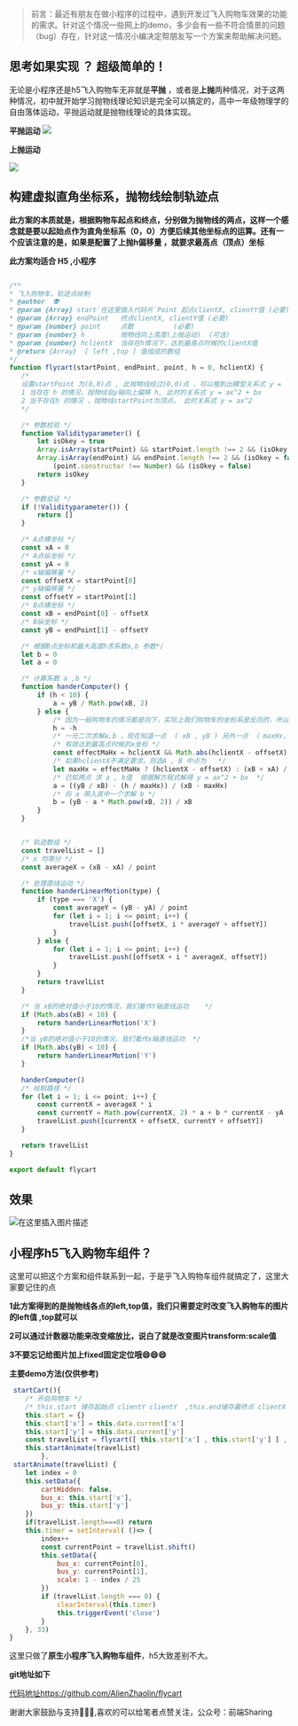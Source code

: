  
 >  前言：最近有朋友在做小程序的过程中，遇到开发过飞入购物车效果的功能的需求。针对这个情况一些网上的demo，多少会有一些不符合情景的问题（bug）存在，针对这一情况小编决定帮朋友写一个方案来帮助解决问题。

## 思考如果实现 ？ 超级简单的！

无论是小程序还是h5飞入购物车无非就是**平抛** ，或者是**上抛**两种情况，对于这两种情况，初中就开始学习抛物线理论知识是完全可以搞定的，高中一年级物理学的自由落体运动，平抛运动就是抛物线理论的具体实现。

**平抛运动**
![](https://p9-juejin.byteimg.com/tos-cn-i-k3u1fbpfcp/b3bddc4d605643098ef84e24fbcddf2c~tplv-k3u1fbpfcp-watermark.image)

**上抛运动**

![](https://p1-juejin.byteimg.com/tos-cn-i-k3u1fbpfcp/e68b544c8f9b4263b3758da80eec9223~tplv-k3u1fbpfcp-watermark.image)


## 构建虚拟直角坐标系，抛物线绘制轨迹点

 **此方案的本质就是，根据购物车起点和终点，分别做为抛物线的两点，这样一个感念就是要以起始点作为直角坐标系（0，0）方便后续其他坐标点的运算。还有一个应该注意的是，如果是配置了上抛h偏移量 ，就要求最高点（顶点）坐标**

 **此方案均适合 H5 ,小程序**
 ````js

/**
 * 飞入购物车，轨迹点绘制
 * @author  👽
 * @param {Array} start`在这里插入代码片`Point 起点clientX, clientY值 (必要) 
 * @param {Array} endPoint   终点clientX, clientY值 (必要)
 * @param {number} point     点数          (必要) 
 * @param {number} h         抛物线向上高度(上抛运动)  (可选)
 * @param {number} hclientX  当存在h情况下，达到最高点时候的clientX值
 * @return {Array}  [ left ,top ] 值组成的数组
 */
function flycart(startPoint, endPoint, point, h = 0, hclientX) {
    /* 
    设置startPoint 为(0,0)点 , 此抛物线经过(0,0)点 ，可以推到出模型关系式 y =  ax^2 + bx 或者 y = ax^ 2
    1 当存在 h 的情况，抛物线会y轴向上偏移 h, 此时的关系式 y = ax^2 + bx
    2 当不存在h 的情况 ，抛物线startPoint为顶点， 此时关系式 y = ax^2 
    */

    /* 参数校验 */
    function Validityparameter() {
        let isOkey = true
        Array.isArray(startPoint) && startPoint.length !== 2 && (isOkey = false)
        Array.isArray(endPoint) && endPoint.length !== 2 && (isOkey = false)
            (point.constructor !== Number) && (isOkey = false)
        return isOkey
    }

    /* 参数验证 */
    if (!Validityparameter()) {
        return []
    }

    /* A点横坐标 */
    const xA = 0
    /* A点纵坐标 */
    const yA = 0
    /* x轴偏移量 */
    const offsetX = startPoint[0]
    /* y轴偏移量 */
    const offsetY = startPoint[1]
    /* B点横坐标 */
    const xB = endPoint[0] - offsetX
    /* B纵坐标 */
    const yB = endPoint[1] - offsetY

    /* 根据B点坐标和最大高度h求系数a,b 参数*/
    let b = 0
    let a = 0

    /* 计算系数 a ,b */
    function handerComputer() {
        if (h < 10) {
            a = yB / Math.pow(xB, 2)
        } else {
            /* 因为一般购物车的情况都是向下，实际上我们购物车的坐标系是反向的，所以我们这里要把h 设置成负值 */
            h = -h
            /* 一元二次求解a,b ，现在知道一点  ( xB , yB ) 另外一点 （ maxHx，h ）  */
            /* 有效达到最高点时候的x坐标 */
            const effectMaHx = hclientX && Math.abs(hclientX - offsetX) > 0 && Math.abs(hclientX - offsetX) < Math.abs(xB)
            /* 如果hclientX不满足要求，则选A , B 中点为   */
            let maxHx = effectMaHx ? (hclientX - offsetX) : (xB + xA) / 2
            /* 已知两点 求 a , b值  根据解方程式解得 y = ax^2 + bx  */
            a = ((yB / xB) - (h / maxHx)) / (xB - maxHx)
            /* 将 a 带入其中一个求解 b */
            b = (yB - a * Math.pow(xB, 2)) / xB
        }
    }


    /* 轨迹数组 */
    const travelList = []
    /* x 均等分 */
    const averageX = (xB - xA) / point

    /* 处理直线运动 */
    function handerLinearMotion(type) {
        if (type === 'X') {
            const averageY = (yB - yA) / point
            for (let i = 1; i <= point; i++) {
                travelList.push([offsetX, i * averageY + offsetY])
            }
        } else {
            for (let i = 1; i <= point; i++) {
                travelList.push([offsetX + i * averageX, offsetY])
            }
        }
        return travelList
    }

    /* 当 xB的绝对值小于10的情况，我们看作Y轴直线运功    */
    if (Math.abs(xB) < 10) {
        return handerLinearMotion('X')
    }
    /*当 yB的绝对值小于10的情况，我们看作x轴直线运功  */
    if (Math.abs(yB) < 10) {
        return handerLinearMotion('Y')
    }

    handerComputer()
    /* 绘制路径 */
    for (let i = 1; i <= point; i++) {
        const currentX = averageX * i
        const currentY = Math.pow(currentX, 2) * a + b * currentX - yA
        travelList.push([currentX + offsetX, currentY + offsetY])
    }

    return travelList
}

export default flycart
 ````

## 效果
![在这里插入图片描述](//p3-juejin.byteimg.com/tos-cn-i-k3u1fbpfcp/18b7b62a36004a159fdd6a0901a11801~tplv-k3u1fbpfcp-zoom-1.image)
## 小程序h5飞入购物车组件？
 这里可以把这个方案和组件联系到一起，于是乎飞入购物车组件就搞定了，这里大家要记住的点


**1此方案得到的是抛物线各点的left,top值，我们只需要定时改变飞入购物车的图片的left值 ,top就可以**

**2可以通过计数器功能来改变缩放比，说白了就是改变图片transform:scale值**

**3不要忘记给图片加上fixed固定定位哦😄😄😄**

**主要demo方法(仅供参考)**

````js
 startCart(){
    /* 开启购物车 */
    /* this.start 储存起始点 clientY clientY  ,this.end储存最终点 clientX clientY*/
    this.start = {}
    this.start['x'] = this.data.current['x']
    this.start['y'] = this.data.current['y']
    const travelList = flycart([ this.start['x'] , this.start['y'] ] ,[ this.end['x'] , this.end['y'] ],25,50 )
    this.startAnimate(travelList)
        },
 startAnimate(travelList) {
    let index = 0
    this.setData({
        cartHidden: false,
        bus_x: this.start['x'],
        bus_y: this.start['y']
    })
    if(travelList.length===0) return
    this.timer = setInterval( ()=> {
        index++
        const currentPoint = travelList.shift()
        this.setData({
            bus_x: currentPoint[0],
            bus_y: currentPoint[1],
            scale: 1 - index / 25
        })
        if (travelList.length === 0) {
            clearInterval(this.timer)
            this.triggerEvent('close')
        }
    }, 33)
}
````
这里只做了**原生小程序飞入购物车组件**，h5大致差别不大。

**git地址如下**



[代码地址https://github.com/AlienZhaolin/flycart](https://github.com/AlienZhaolin/flycart)


谢谢大家鼓励与支持🌹🌹🌹,喜欢的可以给笔者点赞关注，公众号：前端Sharing


